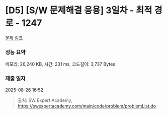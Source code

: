 # [D5] [S/W 문제해결 응용] 3일차 - 최적 경로 - 1247 

[문제 링크](https://swexpertacademy.com/main/code/problem/problemDetail.do?contestProbId=AV15OZ4qAPICFAYD) 

### 성능 요약

메모리: 26,240 KB, 시간: 231 ms, 코드길이: 3,737 Bytes

### 제출 일자

2025-08-26 16:52



> 출처: SW Expert Academy, https://swexpertacademy.com/main/code/problem/problemList.do
